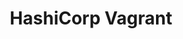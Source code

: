 ---
type: docs
title: "HashiCorp Vagrant"
linkTitle: "HashiCorp Vagrant"
weight: 3
description: >-
  If you don't have any existing servers available, the scenarios in this section will guide you on using HashiCorp Vagrant to host a new server locally in order to simulate an "on-premises" server and onboard it as an Azure Arc enabled server.
---